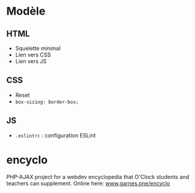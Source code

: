 # Modèle

## HTML

* Squelette minimal
* Lien vers CSS
* Lien vers JS

## CSS

* Reset
* `box-sizing: border-box;`

## JS

* `.eslintrc` : configuration ESLint



# encyclo
PHP-AJAX project for a webdev encyclopedia that O'Clock students and teachers can supplement. Online here: www.garnes.one/encyclo
